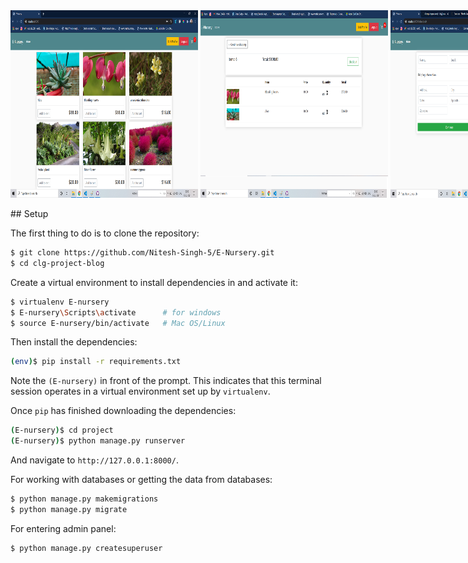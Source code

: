 <div style="display:flex">
<img src="https://github.com/Nitesh-Singh-5/E-Nursery/blob/master/screenshots/E-nurser2.png" height="300" width="300" > &nbsp;
<img src="https://github.com/Nitesh-Singh-5/E-Nursery/blob/master/screenshots/E-nurser3.png" height="300" width="300" > &nbsp;
<img src="https://github.com/Nitesh-Singh-5/E-Nursery/blob/master/screenshots/E-nurser5.png" height="300" width="300" >
</div>
<br>
## Setup

The first thing to do is to clone the repository:

```sh
$ git clone https://github.com/Nitesh-Singh-5/E-Nursery.git
$ cd clg-project-blog
```

Create a virtual environment to install dependencies in and activate it:

```sh
$ virtualenv E-nursery
$ E-nursery\Scripts\activate      # for windows
$ source E-nursery/bin/activate   # Mac OS/Linux
```

Then install the dependencies:

```sh
(env)$ pip install -r requirements.txt
```
Note the `(E-nursery)` in front of the prompt. This indicates that this terminal
session operates in a virtual environment set up by `virtualenv`.

Once `pip` has finished downloading the dependencies:
```sh
(E-nursery)$ cd project
(E-nursery)$ python manage.py runserver
```
And navigate to `http://127.0.0.1:8000/`.

For working with databases or getting the data from databases:
```sh
$ python manage.py makemigrations
$ python manage.py migrate
```

For entering admin panel:
```sh
$ python manage.py createsuperuser
```
